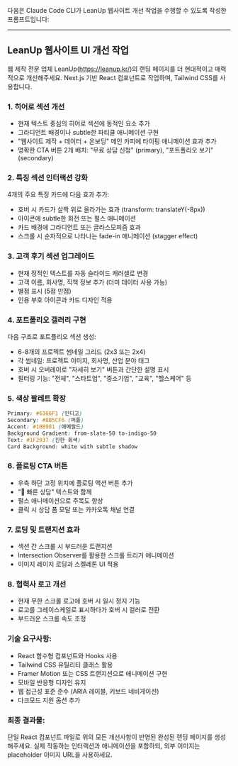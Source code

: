다음은 Claude Code CLI가 LeanUp 웹사이트 개선 작업을 수행할 수 있도록 작성한 프롬프트입니다:

---

## LeanUp 웹사이트 UI 개선 작업

웹 제작 전문 업체 LeanUp(https://leanup.kr/)의 랜딩 페이지를 더 현대적이고 매력적으로 개선해주세요. Next.js 기반 React 컴포넌트로 작업하며, Tailwind CSS를 사용합니다.

### 1. 히어로 섹션 개선
- 현재 텍스트 중심의 히어로 섹션에 동적인 요소 추가
- 그라디언트 배경이나 subtle한 파티클 애니메이션 구현
- "웹사이트 제작 + 데이터 + 온보딩" 메인 카피에 타이핑 애니메이션 효과 추가
- 명확한 CTA 버튼 2개 배치: "무료 상담 신청" (primary), "포트폴리오 보기" (secondary)

### 2. 특징 섹션 인터랙션 강화
4개의 주요 특징 카드에 다음 효과 추가:
- 호버 시 카드가 살짝 위로 올라가는 효과 (transform: translateY(-8px))
- 아이콘에 subtle한 회전 또는 펄스 애니메이션
- 카드 배경에 그라디언트 또는 글라스모피즘 효과
- 스크롤 시 순차적으로 나타나는 fade-in 애니메이션 (stagger effect)

### 3. 고객 후기 섹션 업그레이드
- 현재 정적인 텍스트를 자동 슬라이드 캐러셀로 변경
- 고객 이름, 회사명, 직책 정보 추가 (더미 데이터 사용 가능)
- 별점 표시 (5점 만점)
- 인용 부호 아이콘과 카드 디자인 적용

### 4. 포트폴리오 갤러리 구현
다음 구조로 포트폴리오 섹션 생성:
- 6-8개의 프로젝트 썸네일 그리드 (2x3 또는 2x4)
- 각 썸네일: 프로젝트 이미지, 회사명, 산업 분야 태그
- 호버 시 오버레이로 "자세히 보기" 버튼과 간단한 설명 표시
- 필터링 기능: "전체", "스타트업", "중소기업", "교육", "헬스케어" 등

### 5. 색상 팔레트 확장
```css
Primary: #6366F1 (인디고)
Secondary: #8B5CF6 (퍼플)
Accent: #10B981 (에메랄드)
Background Gradient: from-slate-50 to-indigo-50
Text: #1F2937 (진한 회색)
Card Background: white with subtle shadow
```

### 6. 플로팅 CTA 버튼
- 우측 하단 고정 위치에 플로팅 액션 버튼 추가
- "💬 빠른 상담" 텍스트와 함께
- 펄스 애니메이션으로 주목도 향상
- 클릭 시 상담 폼 모달 또는 카카오톡 채널 연결

### 7. 로딩 및 트랜지션 효과
- 섹션 간 스크롤 시 부드러운 트랜지션
- Intersection Observer를 활용한 스크롤 트리거 애니메이션
- 이미지 레이지 로딩과 스켈레톤 UI 적용

### 8. 협력사 로고 개선
- 현재 무한 스크롤 로고에 호버 시 일시 정지 기능
- 로고를 그레이스케일로 표시하다가 호버 시 컬러로 전환
- 부드러운 스크롤 속도 조정

### 기술 요구사항:
- React 함수형 컴포넌트와 Hooks 사용
- Tailwind CSS 유틸리티 클래스 활용
- Framer Motion 또는 CSS 트랜지션으로 애니메이션 구현
- 모바일 반응형 디자인 유지
- 웹 접근성 표준 준수 (ARIA 레이블, 키보드 네비게이션)
- 다크모드 지원 옵션 추가

### 최종 결과물:
단일 React 컴포넌트 파일로 위의 모든 개선사항이 반영된 완성된 랜딩 페이지를 생성해주세요. 실제 작동하는 인터랙션과 애니메이션을 포함하되, 외부 이미지는 placeholder 이미지 URL을 사용하세요.
